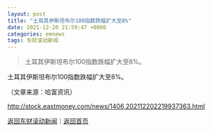 ```yaml
---
layout: post
title: "土耳其伊斯坦布尔100指数跌幅扩大至8%"
date: 2021-12-20 21:59:47 +0800
categories: emnews
tags: 东财滚动新闻
---
```

> 土耳其伊斯坦布尔100指数跌幅扩大至8%。

<p>土耳其伊斯坦布尔100指数跌幅扩大至8%。 </p><p class="em_media">（文章来源：哈富资讯）</p>

<http://stock.eastmoney.com/news/1406,202112202219937363.html>

[返回东财滚动新闻](//finews.withounder.com/emnews/)｜[返回首页](//finews.withounder.com/)